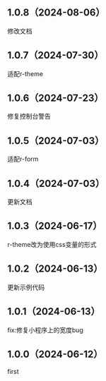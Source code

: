 ## 1.0.8（2024-08-06）
修改文档
## 1.0.7（2024-07-30）
适配r-theme
## 1.0.6（2024-07-23）
修复控制台警告
## 1.0.5（2024-07-03）
适配r-form
## 1.0.4（2024-07-03）
更新文档
## 1.0.3（2024-06-17）
r-theme改为使用css变量的形式
## 1.0.2（2024-06-13）
更新示例代码
## 1.0.1（2024-06-13）
fix:修复小程序上的宽度bug
## 1.0.0（2024-06-12）
first
